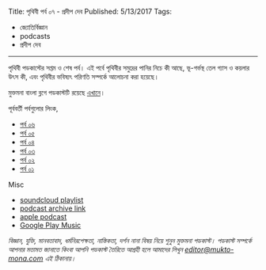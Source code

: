 Title: পৃথিবী পর্ব ০৭ - প্রদীপ দেব
Published: 5/13/2017
Tags:
  - জ্যোতির্বিজ্ঞান
  - podcasts
  - প্রদীপ দেব
---
পৃথিবী পডকাস্টের সপ্তম ও শেষ পর্ব। এই পর্বে পৃথিবীর সমুদ্রের পানির নিচে কী আছে, ভূ-গর্ভস্থ তেল গ্যাস ও কয়লার উৎস কী, এবং পৃথিবীর ভবিষ্যৎ পরিণতি সম্পর্কে আলোচনা করা হয়েছে।

মুক্তমনা বাংলা ব্লগে পডকাস্টটি রয়েছে [এখানে](https://drive.google.com/open?id=1iTkWHOODdDN62UWVWrykFTF583U8lbdA)।


পূর্ববর্তী পর্বগুলোর লিংক,
- [পর্ব ০৬](https://blog.mukto-mona.com/podcast/pradip-deb-earth-06/)
- [পর্ব ০৫](https://blog.mukto-mona.com/podcast/pradip-deb-earth-06/)
- [পর্ব ০৪](https://blog.mukto-mona.com/podcast/pradip-deb-earth-04/)
- [পর্ব ০৩](https://blog.mukto-mona.com/podcast/pradip-deb-earth-03/)
- [পর্ব ০২](https://blog.mukto-mona.com/podcast/pradip-deb-earth-02/)
- [পর্ব ০১](https://blog.mukto-mona.com/podcast/pradip-deb-earth-01/)

Misc
- [soundcloud playlist](https://soundcloud.com/mukto-mona)
- [podcast archive link](http://web.archive.org/web/20191023151006/http://podcast.mukto-mona.com)
- [apple podcast](https://podcasts.apple.com/us/podcast/id1212085883)
- [Google Play Music](https://play.google.com/music/listen#/ps/Izc4javhi5igs66olhdfex42cxa)

_বিজ্ঞান, যুক্তি, মানবতাবাদ, ধর্মনিরপেক্ষতা, নাস্তিকতা, দর্শন নানা বিষয় নিয়ে শুনুন মুক্তমনা পডকাস্ট। পডকাস্ট সম্পর্কে আপনার মতামত জানাতে কিংবা আপনি পডকাস্ট তৈরিতে আগ্রহী হলে আমাদের লিখুন editor@mukto-mona.com এই ঠিকানায়।_

